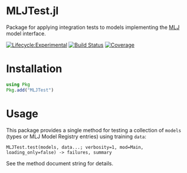 # MLJTest.jl

Package for applying integration tests to models implementing the
[MLJ](https://alan-turing-institute.github.io/MLJ.jl/dev/) model
interface.

[![Lifecycle:Experimental](https://img.shields.io/badge/Lifecycle-Experimental-339999)](https://github.com/bcgov/repomountie/blob/master/doc/lifecycle-badges.md) [![Build Status](https://github.com/JuliaAI/MLJTest.jl/workflows/CI/badge.svg)](https://github.com/JuliaAI/MLJTest.jl/actions) [![Coverage](https://codecov.io/gh/JuliaAI/MLJTest.jl/branch/master/graph/badge.svg)](https://codecov.io/github/JuliaAI/MLJTest.jl?branch=master) 

# Installation

```julia
using Pkg
Pkg.add("MLJTest")
```

# Usage

This package provides a single method for testing a collection of
`models` (types or MLJ Model Registry entries) using training `data`:

```
MLJTest.test(models, data...; verbosity=1, mod=Main, loading_only=false) -> failures, summary
```

See the method document string for details. 
